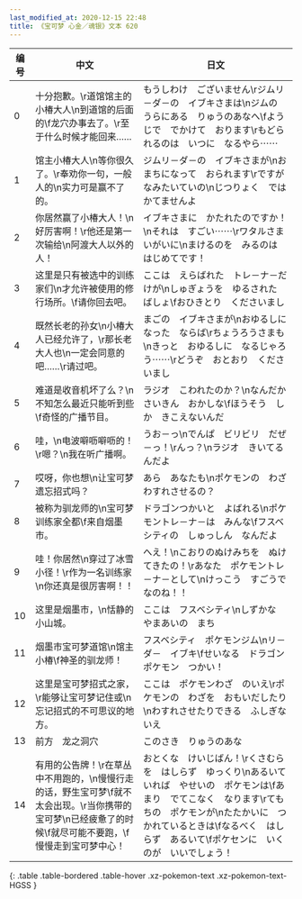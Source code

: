 ```yaml
---
last_modified_at: 2020-12-15 22:48
title: 《宝可梦 心金／魂银》文本 620
---
```

| 编号 | 中文 | 日文 |
| ---- | ---- | ---- |
| 0 | 十分抱歉。\r道馆馆主的小椿大人\n到道馆的后面的\f龙穴办事去了。\r至于什么时候才能回来…… | もうしわけ　ございません\rジムリ－ダ－の　イブキさまは\nジムの　うらにある　りゅうのあなへ\fようじで　でかけて　おります\rもどられるのは　いつに　なるやら⋯⋯ |
| 1 | 馆主小椿大人\n等你很久了。\r奉劝你一句，一般人的\n实力可是赢不了的。 | ジムリ－ダ－の　イブキさまが\nおまちになって　おられます\rですが　なみたいていの\nじつりょく　では　かてませんよ |
| 2 | 你居然赢了小椿大人！\n好厉害啊！\r他还是第一次输给\n阿渡大人以外的人！ | イブキさまに　かたれたのですか！\nそれは　すごい⋯⋯\rワタルさま　いがいに\nまけるのを　みるのは　はじめてです！ |
| 3 | 这里是只有被选中的训练家们\n才允许被使用的修行场所。\f请你回去吧。 | ここは　えらばれた　トレ－ナ－だけが\nしゅぎょうを　ゆるされた　ばしょ\fおひきとり　くださいまし |
| 4 | 既然长老的孙女\n小椿大人已经允许了，\r那长老大人也\n一定会同意的吧……\r请过吧。 | まごの　イブキさまが\nおゆるしに　なった　ならば\rちょうろうさまも\nきっと　おゆるしに　なるじゃろう⋯⋯\rどうぞ　おとおり　くださいまし |
| 5 | 难道是收音机坏了么？\n不知怎么最近只能听到些\f奇怪的广播节目。 | ラジオ　こわれたのか？\nなんだか　さいきん　おかしな\fほうそう　しか　きこえないんだ |
| 6 | 哇，\n电波噼呖噼呖的！\r嗯？\n我在听广播啊。 | うお－っ\nでんぱ　ビリビリ　だぜ－っ！\rんっ？\nラジオ　きいてるんだよ |
| 7 | 哎呀，你也想\n让宝可梦遗忘招式吗？ | あら　あなたも\nポケモンの　わざ　わすれさせるの？ |
| 8 | 被称为驯龙师的\n宝可梦训练家全都\f来自烟墨市。 | ドラゴンつかいと　よばれる\nポケモントレ－ナ－は　みんな\fフスベシティの　しゅっしん　なんだよ |
| 9 | 哇！你居然\n穿过了冰雪小径！\r作为一名训练家\n你还真是很厉害啊！！ | へえ！\nこおりのぬけみちを　ぬけてきたの！\rあなた　ポケモントレ－ナ－として\nけっこう　すごうで　なのね！！ |
| 10 | 这里是烟墨市，\n恬静的小山城。 | ここは　フスベシティ\nしずかな　やまあいの　まち |
| 11 | 烟墨市宝可梦道馆\n馆主　小椿\f神圣的驯龙师！ | フスベシティ　ポケモンジム\nリ－ダ－　イブキ\fせいなる　ドラゴンポケモン　つかい！ |
| 12 | 这里是宝可梦招式之家，\r能够让宝可梦记住或\n忘记招式的不可思议的地方。 | ここは　ポケモンわざ　のいえ\rポケモンの　わざを　おもいだしたり\nわすれさせたりできる　ふしぎないえ |
| 13 | 前方　龙之洞穴 | このさき　りゅうのあな |
| 14 | 有用的公告牌！\r在草丛中不用跑的，\n慢慢行走的话，野生宝可梦\f就不太会出现。\r当你携带的宝可梦\n已经疲惫了的时候\f就尽可能不要跑，\f慢慢走到宝可梦中心！ | おとくな　けいじばん！\rくさむらを　はしらず　ゆっくり\nあるいていれば　やせいの　ポケモンは\fあまり　でてこなく　なります\rてもちの　ポケモンが\nたたかいに　つかれているときは\fなるべく　はしらず　あるいて\fポケセンに　いくのが　いいでしょう！ |
{: .table .table-bordered .table-hover .xz-pokemon-text .xz-pokemon-text-HGSS }